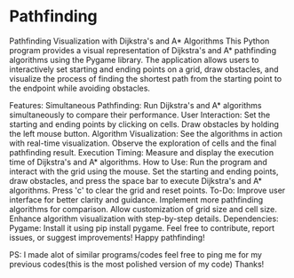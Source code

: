 # Pathfinding
Pathfinding Visualization with Dijkstra's and A* Algorithms
This Python program provides a visual representation of Dijkstra's and A* pathfinding algorithms using the Pygame library. The application allows users to interactively set starting and ending points on a grid, draw obstacles, and visualize the process of finding the shortest path from the starting point to the endpoint while avoiding obstacles.

Features:
Simultaneous Pathfinding: Run Dijkstra's and A* algorithms simultaneously to compare their performance.
User Interaction: Set the starting and ending points by clicking on cells. Draw obstacles by holding the left mouse button.
Algorithm Visualization: See the algorithms in action with real-time visualization. Observe the exploration of cells and the final pathfinding result.
Execution Timing: Measure and display the execution time of Dijkstra's and A* algorithms.
How to Use:
Run the program and interact with the grid using the mouse.
Set the starting and ending points, draw obstacles, and press the space bar to execute Dijkstra's and A* algorithms.
Press 'c' to clear the grid and reset points.
To-Do:
Improve user interface for better clarity and guidance.
Implement more pathfinding algorithms for comparison.
Allow customization of grid size and cell size.
Enhance algorithm visualization with step-by-step details.
Dependencies:
Pygame: Install it using pip install pygame.
Feel free to contribute, report issues, or suggest improvements! Happy pathfinding!

PS: I made alot of similar programs/codes feel free to ping me for my previous codes(this is the most polished version of my code) 
Thanks!
